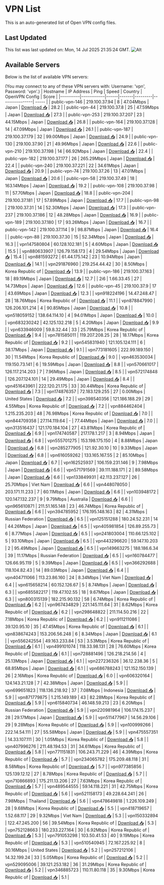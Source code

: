 # VPN List

This is an auto-generated list of Open VPN config files.

## Last Updated

This list was last updated on: Mon, 14 Jul 2025 21:35:24 GMT.
![Alt](https://repobeats.axiom.co/api/embed/186b98318ef1479477931607c1ad7d823f12451f.svg "Repobeats analytics image")

## Available Servers

Below is the list of available VPN servers:

(You may connect to any of these VPN servers with: Username: 'vpn', Password: 'vpn'.)
| Hostname | IP Address | Ping | Speed | Country | OpenVPN Config | Score |
|----------|------------|------|-------|---------|----------------| ----- |
| public-vpn-146 | 219.100.37.94 | 8 | 47.04Mbps | Japan | [Download 📥](./configs/server_0_JP.ovpn) | 28.2 |
| public-vpn-44 | 219.100.37.8 | 25 | 47.59Mbps | Japan | [Download 📥](./configs/server_1_JP.ovpn) | 27.3 |
| public-vpn-253 | 219.100.37.207 | 23 | 44.15Mbps | Japan | [Download 📥](./configs/server_2_JP.ovpn) | 26.8 |
| public-vpn-164 | 219.100.37.128 | 14 | 47.09Mbps | Japan | [Download 📥](./configs/server_3_JP.ovpn) | 26.1 |
| public-vpn-187 | 219.100.37.179 | 32 | 99.00Mbps | Japan | [Download 📥](./configs/server_4_JP.ovpn) | 24.9 |
| public-vpn-130 | 219.100.37.90 | 21 | 49.96Mbps | Japan | [Download 📥](./configs/server_5_JP.ovpn) | 22.6 |
| public-vpn-210 | 219.100.37.198 | 14 | 66.92Mbps | Japan | [Download 📥](./configs/server_6_JP.ovpn) | 22.4 |
| public-vpn-182 | 219.100.37.177 | 26 | 265.29Mbps | Japan | [Download 📥](./configs/server_7_JP.ovpn) | 22.4 |
| public-vpn-240 | 219.100.37.221 | 22 | 34.61Mbps | Japan | [Download 📥](./configs/server_8_JP.ovpn) | 20.9 |
| public-vpn-74 | 219.100.37.26 | 13 | 47.01Mbps | Japan | [Download 📥](./configs/server_9_JP.ovpn) | 20.6 |
| public-vpn-58 | 219.100.37.49 | 18 | 163.14Mbps | Japan | [Download 📥](./configs/server_10_JP.ovpn) | 19.2 |
| public-vpn-108 | 219.100.37.98 | 11 | 57.70Mbps | Japan | [Download 📥](./configs/server_11_JP.ovpn) | 18.8 |
| public-vpn-204 | 219.100.37.181 | 17 | 57.89Mbps | Japan | [Download 📥](./configs/server_12_JP.ovpn) | 17.7 |
| public-vpn-98 | 219.100.37.31 | 14 | 52.30Mbps | Japan | [Download 📥](./configs/server_13_JP.ovpn) | 17.3 |
| public-vpn-237 | 219.100.37.186 | 12 | 48.28Mbps | Japan | [Download 📥](./configs/server_14_JP.ovpn) | 16.9 |
| public-vpn-189 | 219.100.37.180 | 17 | 93.26Mbps | Japan | [Download 📥](./configs/server_15_JP.ovpn) | 16.7 |
| public-vpn-142 | 219.100.37.114 | 9 | 98.87Mbps | Japan | [Download 📥](./configs/server_16_JP.ovpn) | 16.4 |
| public-vpn-88 | 219.100.37.30 | 15 | 52.34Mbps | Japan | [Download 📥](./configs/server_17_JP.ovpn) | 16.3 |
| vpn147580804 | 60.128.102.181 | 5 | 4.60Mbps | Japan | [Download 📥](./configs/server_18_JP.ovpn) | 15.5 |
| vpn880633907 | 126.79.158.173 | 4 | 29.54Mbps | Japan | [Download 📥](./configs/server_19_JP.ovpn) | 15.4 |
| vpn881593272 | 61.44.175.142 | 23 | 10.94Mbps | Japan | [Download 📥](./configs/server_20_JP.ovpn) | 14.1 |
| vpn291876960 | 219.254.44.42 | 30 | 8.50Mbps | Korea Republic of | [Download 📥](./configs/server_21_KR.ovpn) | 13.9 |
| public-vpn-186 | 219.100.37.163 | 18 | 89.19Mbps | Japan | [Download 📥](./configs/server_22_JP.ovpn) | 12.7 |
| 2i6 | 1.66.33.45 | 27 | 14.73Mbps | Japan | [Download 📥](./configs/server_23_JP.ovpn) | 12.6 |
| public-vpn-45 | 219.100.37.9 | 17 | 43.69Mbps | Japan | [Download 📥](./configs/server_24_JP.ovpn) | 12.3 |
| vpn918224196 | 14.47.248.47 | 28 | 18.76Mbps | Korea Republic of | [Download 📥](./configs/server_25_KR.ovpn) | 11.1 |
| vpn878847990 | 126.206.101.214 | 4 | 90.85Mbps | Japan | [Download 📥](./configs/server_26_JP.ovpn) | 10.8 |
| vpn518059152 | 138.64.114.10 | 4 | 94.01Mbps | Japan | [Download 📥](./configs/server_27_JP.ovpn) | 10.0 |
| vpn683230242 | 42.125.132.218 | 5 | 4.20Mbps | Japan | [Download 📥](./configs/server_28_JP.ovpn) | 9.9 |
| vpn633946009 | 59.8.32.44 | 33 | 25.79Mbps | Korea Republic of | [Download 📥](./configs/server_29_KR.ovpn) | 9.4 |
| vpn781585011 | 119.207.208.25 | 28 | 18.17Mbps | Korea Republic of | [Download 📥](./configs/server_30_KR.ovpn) | 9.2 |
| vpn545831940 | 121.105.124.111 | 6 | 38.17Mbps | Japan | [Download 📥](./configs/server_31_JP.ovpn) | 9.1 |
| vpn773181605 | 222.99.189.150 | 30 | 11.54Mbps | Korea Republic of | [Download 📥](./configs/server_32_KR.ovpn) | 9.0 |
| vpn463530034 | 119.150.73.141 | 6 | 19.59Mbps | Japan | [Download 📥](./configs/server_33_JP.ovpn) | 8.8 |
| vpn570661017 | 126.117.214.203 | 7 | 7.96Mbps | Japan | [Download 📥](./configs/server_34_JP.ovpn) | 8.5 |
| vpn572174848 | 126.207.124.101 | 14 | 29.49Mbps | Japan | [Download 📥](./configs/server_35_JP.ovpn) | 8.4 |
| vpn451643961 | 222.120.21.175 | 33 | 30.44Mbps | Korea Republic of | [Download 📥](./configs/server_36_KR.ovpn) | 7.3 |
| vpn174876357 | 72.183.129.255 | 27 | 0.00Mbps | United States | [Download 📥](./configs/server_37_US.ovpn) | 7.2 |
| vpn398540356 | 121.186.188.29 | 29 | 4.55Mbps | Korea Republic of | [Download 📥](./configs/server_38_KR.ovpn) | 7.2 |
| vpn884462404 | 1.215.235.203 | 48 | 76.98Mbps | Korea Republic of | [Download 📥](./configs/server_39_KR.ovpn) | 7.0 |
| vpn844709358 | 27.114.119.64 | - | 77.44Mbps | Japan | [Download 📥](./configs/server_40_JP.ovpn) | 7.0 |
| vpn313516437 | 121.170.184.104 | 27 | 43.81Mbps | Korea Republic of | [Download 📥](./configs/server_41_KR.ovpn) | 6.9 |
| vpn174740587 | 217.178.1.217 | 3 | 8.94Mbps | Japan | [Download 📥](./configs/server_42_JP.ovpn) | 6.8 |
| vpn555701275 | 153.198.175.150 | 4 | 8.88Mbps | Japan | [Download 📥](./configs/server_43_JP.ovpn) | 6.8 |
| vpn285277905 | 121.92.30.10 | 10 | 9.33Mbps | Japan | [Download 📥](./configs/server_44_JP.ovpn) | 6.8 |
| vpn616059262 | 133.165.167.55 | 2 | 85.10Mbps | Japan | [Download 📥](./configs/server_45_JP.ovpn) | 6.7 |
| vpn162525937 | 106.159.231.146 | 9 | 7.98Mbps | Japan | [Download 📥](./configs/server_46_JP.ovpn) | 6.6 |
| vpn571791569 | 39.111.188.171 | 2 | 89.58Mbps | Japan | [Download 📥](./configs/server_47_JP.ovpn) | 6.6 |
| vpn133849931 | 42.113.237.127 | 26 | 25.70Mbps | Viet Nam | [Download 📥](./configs/server_48_VN.ovpn) | 6.6 |
| vpn448078050 | 203.171.11.233 | 7 | 60.11Mbps | Japan | [Download 📥](./configs/server_49_JP.ovpn) | 6.6 |
| vpn103948172 | 120.147.132.237 | 9 | 9.79Mbps | Australia | [Download 📥](./configs/server_50_AU.ovpn) | 6.6 |
| vpn965610871 | 211.51.165.148 | 23 | 46.74Mbps | Korea Republic of | [Download 📥](./configs/server_51_KR.ovpn) | 6.6 |
| vpn394785952 | 176.195.148.163 | 82 | 4.31Mbps | Russian Federation | [Download 📥](./configs/server_52_RU.ovpn) | 6.5 |
| vpn125151288 | 180.24.52.231 | 14 | 44.26Mbps | Japan | [Download 📥](./configs/server_53_JP.ovpn) | 6.5 |
| vpn405981854 | 126.89.255.73 | 6 | 8.77Mbps | Japan | [Download 📥](./configs/server_54_JP.ovpn) | 6.5 |
| vpn241803004 | 110.66.125.102 | 5 | 93.10Mbps | Japan | [Download 📥](./configs/server_55_JP.ovpn) | 6.5 |
| vpn443296620 | 59.147.10.203 | 2 | 95.49Mbps | Japan | [Download 📥](./configs/server_56_JP.ovpn) | 6.5 |
| vpn149663275 | 188.186.6.34 | 39 | 11.17Mbps | Russian Federation | [Download 📥](./configs/server_57_RU.ovpn) | 6.5 |
| vpn160784477 | 126.66.95.119 | 5 | 9.39Mbps | Japan | [Download 📥](./configs/server_58_JP.ovpn) | 6.5 |
| vpn366292688 | 118.104.82.43 | 14 | 89.03Mbps | Japan | [Download 📥](./configs/server_59_JP.ovpn) | 6.4 |
| vpn404711066 | 113.23.86.160 | 24 | 8.34Mbps | Viet Nam | [Download 📥](./configs/server_60_VN.ovpn) | 6.4 |
| vpn615658214 | 60.152.126.67 | 5 | 8.74Mbps | Japan | [Download 📥](./configs/server_61_JP.ovpn) | 6.3 |
| vpn685582217 | 119.47.102.55 | 18 | 9.67Mbps | Japan | [Download 📥](./configs/server_62_JP.ovpn) | 6.3 |
| vpn800315139 | 182.215.90.132 | 58 | 6.74Mbps | Korea Republic of | [Download 📥](./configs/server_63_KR.ovpn) | 6.2 |
| vpn967434829 | 221.145.111.64 | 31 | 8.62Mbps | Korea Republic of | [Download 📥](./configs/server_64_KR.ovpn) | 6.2 |
| vpn298648822 | 211.114.50.216 | 22 | 7.18Mbps | Korea Republic of | [Download 📥](./configs/server_65_KR.ovpn) | 6.2 |
| vpn911211086 | 39.120.95.10 | 35 | 47.45Mbps | Korea Republic of | [Download 📥](./configs/server_66_KR.ovpn) | 6.1 |
| vpn838674243 | 153.206.56.248 | 6 | 8.34Mbps | Japan | [Download 📥](./configs/server_67_JP.ovpn) | 6.1 |
| vpn556242554 | 49.163.233.84 | 53 | 3.53Mbps | Korea Republic of | [Download 📥](./configs/server_68_KR.ovpn) | 6.1 |
| vpn499101074 | 118.33.98.131 | 28 | 76.60Mbps | Korea Republic of | [Download 📥](./configs/server_69_KR.ovpn) | 6.1 |
| vpn728881496 | 126.218.214.56 | 4 | 25.13Mbps | Japan | [Download 📥](./configs/server_70_JP.ovpn) | 6.1 |
| vpn227236326 | 36.12.238.36 | 5 | 68.85Mbps | Japan | [Download 📥](./configs/server_71_JP.ovpn) | 6.1 |
| vpn686788243 | 121.152.150.139 | 26 | 2.16Mbps | Korea Republic of | [Download 📥](./configs/server_72_KR.ovpn) | 6.0 |
| vpn606320164 | 124.143.21.128 | 7 | 42.38Mbps | Japan | [Download 📥](./configs/server_73_JP.ovpn) | 5.9 |
| vpn699651823 | 118.136.218.92 | 37 | 7.08Mbps | Indonesia | [Download 📥](./configs/server_74_ID.ovpn) | 5.9 |
| vpn871779875 | 1.215.149.189 | 43 | 82.28Mbps | Korea Republic of | [Download 📥](./configs/server_75_KR.ovpn) | 5.9 |
| vpn615840734 | 46.148.59.213 | 23 | 6.20Mbps | Russian Federation | [Download 📥](./configs/server_76_RU.ovpn) | 5.9 |
| vpn220981964 | 106.174.15.237 | 28 | 29.17Mbps | Japan | [Download 📥](./configs/server_77_JP.ovpn) | 5.9 |
| vpn511477967 | 14.56.29.106 | 29 | 9.28Mbps | Korea Republic of | [Download 📥](./configs/server_78_KR.ovpn) | 5.9 |
| vpn100999266 | 222.14.54.111 | 27 | 55.58Mbps | Japan | [Download 📥](./configs/server_79_JP.ovpn) | 5.9 |
| vpn475557351 | 14.33.107.111 | 30 | 1.05Mbps | Korea Republic of | [Download 📥](./configs/server_80_KR.ovpn) | 5.8 |
| vpn407996276 | 211.48.194.53 | 31 | 34.61Mbps | Korea Republic of | [Download 📥](./configs/server_81_KR.ovpn) | 5.8 |
| vpn771151831 | 106.243.71.229 | 46 | 4.39Mbps | Korea Republic of | [Download 📥](./configs/server_82_KR.ovpn) | 5.7 |
| vpn234065782 | 175.209.48.118 | 31 | 8.58Mbps | Korea Republic of | [Download 📥](./configs/server_83_KR.ovpn) | 5.7 |
| vpn977385856 | 125.139.12.12 | 27 | 8.78Mbps | Korea Republic of | [Download 📥](./configs/server_84_KR.ovpn) | 5.7 |
| vpn710866893 | 175.211.13.206 | 27 | 7.63Mbps | Korea Republic of | [Download 📥](./configs/server_85_KR.ovpn) | 5.7 |
| vpn489544555 | 59.14.118.221 | 31 | 42.75Mbps | Korea Republic of | [Download 📥](./configs/server_86_KR.ovpn) | 5.6 |
| vpn521158173 | 49.228.64.241 | 26 | 7.98Mbps | Thailand | [Download 📥](./configs/server_87_TH.ovpn) | 5.6 |
| vpn478649818 | 1.226.109.249 | 28 | 9.68Mbps | Korea Republic of | [Download 📥](./configs/server_88_KR.ovpn) | 5.5 |
| vpn418719657 | 1.52.68.117 | 29 | 9.32Mbps | Viet Nam | [Download 📥](./configs/server_89_VN.ovpn) | 5.3 |
| vpn150332894 | 122.47.245.200 | 56 | 39.54Mbps | Korea Republic of | [Download 📥](./configs/server_90_KR.ovpn) | 5.3 |
| vpn752128663 | 180.233.227.164 | 30 | 6.92Mbps | Korea Republic of | [Download 📥](./configs/server_91_KR.ovpn) | 5.3 |
| vpn791053298 | 103.50.41.53 | 40 | 9.19Mbps | Korea Republic of | [Download 📥](./configs/server_92_KR.ovpn) | 5.3 |
| vpn510540945 | 72.167.225.92 | 8 | 30.16Mbps | United States | [Download 📥](./configs/server_93_US.ovpn) | 5.2 |
| vpn257212106 | 14.32.199.24 | 33 | 5.05Mbps | Korea Republic of | [Download 📥](./configs/server_94_KR.ovpn) | 5.2 |
| vpn529095006 | 39.121.253.182 | 36 | 31.29Mbps | Korea Republic of | [Download 📥](./configs/server_95_KR.ovpn) | 5.2 |
| vpn346885723 | 110.11.80.118 | 35 | 9.30Mbps | Korea Republic of | [Download 📥](./configs/server_96_KR.ovpn) | 5.1 |
